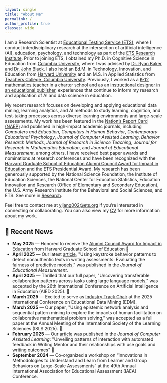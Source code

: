 ```yaml
---
layout: single
title: "About Me"
permalink: /
author_profile: true
classes: wide
---
```


I am a Research Scientist at [Educational Testing Service (ETS)](https://www.ets.org/), where I conduct interdisciplinary research at the intersection of artificial intelligence (AI), education, psychology, and technology as part of the [ETS Research Institute](https://www.ets.org/research.html). Prior to joining ETS, I obtained my Ph.D. in Cognitive Science in Education from [Columbia University](https://www.columbia.edu/), where I was advised by [Dr. Ryan Baker](https://learninganalytics.upenn.edu/ryanbaker/) and [Dr. John Black](https://www.tc.columbia.edu/human-development/cognitive-studies-in-education/faculty/). I also hold an Ed.M. in Technology, Innovation, and Education from [Harvard University](https://www.harvard.edu/) and an M.S. in Applied Statistics from [Teachers College, Columbia University](https://www.tc.columbia.edu/). Previously, I worked as a [K-12 mathematics teacher](https://pvcics.org/) in a charter school and as an [instructional designer in an educational publisher](https://www.cheng-tsui.com/), experiences that continue to inform my research and application of AI and data science in education.

My recent research focuses on developing and applying educational data mining, learning analytics, and AI methods to study learning, cognition, and test-taking processes across diverse learning environments and large-scale assessments. My work has been featured in the [Nation’s Report Card (NAEP)](https://www.nationsreportcard.gov/) and published in high-impact academic journals, including *Computers and Education*, *Computers in Human Behavior*, *Contemporary Educational Psychology*, *Journal of Computer Assisted Learning*, *Behavior Research Methods*, *Journal of Research in Science Teaching*, *Journal for Research in Mathematics Education*, and *Journal of Educational Measurement*, among others. I have received best paper awards and nominations at research conferences and have been recognized with the [Harvard Graduate School of Education Alumni Council Award for Impact in Education](https://www.gse.harvard.edu/ideas/news/25/05/tutwiler-jiang-receive-alumni-council-awards) and the ETS Presidential Award. My research has been generously supported by the National Science Foundation, the Institute of Education Sciences, the National Center for Education Statistics, Education Innovation and Research (Office of Elementary and Secondary Education), the U.S. Army Research Institute for the Behavioral and Social Sciences, and ETS. See more in [Research](/research).

Feel free to contact me at [yjiang002@ets.org](mailto:yjiang002@ets.org) if you’re interested in connecting or collaborating. You can also view my [CV](/assets/files/CV_Yang_Jiang.pdf) for more information about my work.




## 📢 Recent News

- **May 2025** — Honored to receive the [Alumni Council Award for Impact in Education](https://www.gse.harvard.edu/ideas/news/25/05/tutwiler-jiang-receive-alumni-council-awards) from Harvard Graduate School of Education 🎉  
- **April 2025** — Our latest [article](https://doi.org/10.1111/jedm.12416), "Using keystroke behavior patterns to detect nonauthentic texts in writing assessments: Evaluating the fairness of predictive models," was published in the *Journal of Educational Measurement*.  
- **April 2025** — Thrilled that our full paper, "Uncovering transferable collaboration patterns across tasks using large language models," was accepted by the 26th International Conference on Artificial Intelligence in Education (AIED 2025). 🎉
- **March 2025** — Excited to serve as [Industry Track Chair](https://educationaldatamining.org/edm2025/organizing-committee/) at the 2025 International Conference on Educational Data Mining (EDM).  
- **March 2025** — Our paper, "Using epistemic network analysis and sequential pattern mining to explore the impacts of human facilitation on collaborative mathematical problem solving," was accepted as a full paper at the Annual Meeting of the International Society of the Learning Sciences (ISLS 2025). 🎉  
- **February 2025** — Our [article](https://doi.org/10.1111/jcal.70014) was published in the *Journal of Computer Assisted Learning*: "Unveiling patterns of interaction with automated feedback in Writing Mentor and their relationships with use goals and writing outcomes" 🎉
- **September 2024** — Co-organized a workshop on “Innovations in Methodologies to Understand and Learn from Learner and Group Behaviors on Large-Scale Assessments” at the 49th Annual International Association for Educational Assessment (IAEA) Conference.



